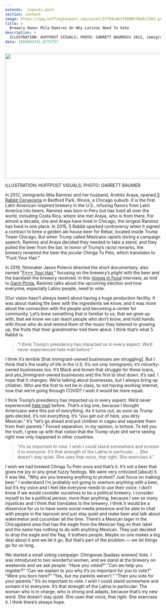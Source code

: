 ```yaml
--- 
extends: _layouts.post 
section: content 
image: https://img.huffingtonpost.com/asset/5f7b9cde1f00005f0e0c1501.png?cache=RylKhaHaUr&ops=1778_1000 
title: > 
  Brewery Owner Mila Ramirez On Why Latinas Need To Vote 
description: > 
  ILLUSTRATION: HUFFPOST VISUALS; PHOTO: GARRETT BAUMERIn 2012, immigrants Mila Ramirez and her husband, Andrés Araya, opened 5 Rabbit Cervecería in Bedford Park, Illinois, a Chicago suburb.For almost a decade, she and Araya have lived in Chicago, the longest Ramirez has lived in one place.In this Voices in Food interview, as told to Garin Pirnia, Ramirez talks about the upcoming election and how everyone, especially Latinx people, need to vote.I think that’s what 5 Rabbit is.But I think that’s the reality of life in the U.S. It’s not only immigrants; it’s minority-owned businesses too. 
date: 1603083741.8775797 
--- 
```

<div><p></p><img class="img-sized__img landscape" alt="" width="720" height="405" src="https://img.huffingtonpost.com/asset/5f7b926c220000c78f82c13d.jpeg?ops=scalefit_720_noupscale"><p class="cli-image__spacer"></p><p class="cli-image__credit"><p>ILLUSTRATION: HUFFPOST VISUALS; PHOTO: GARRETT BAUMER</p></p><p>In 2012, immigrants Mila Ramirez and her husband, Andr&#233;s Araya, opened<a href="http://www.5rabbitbrewery.com/"> 5 Rabbit Cervecer&#237;a</a> in Bedford Park, Illinois, a Chicago suburb. It is the first Latin American-inspired brewery in the U.S., infusing flavors from Latin America into beers. Ramirez was born in Peru but has lived all over the world, including Costa Rica, where she met Araya, who is from there. For almost a decade, she and Araya have lived in Chicago, the longest Ramirez has lived in one place. In 2015, 5 Rabbit sparked controversy when it signed a contract to brew a golden ale house beer for Rebar, located inside Trump Tower Chicago. But when Trump called Mexicans rapists during a campaign speech, Ramirez and Araya decided they needed to take a stand, and they pulled the beer from the bar. In honor of Trump&#8217;s racist remarks, the brewery renamed the beer the jocular Chinga Tu Pelo, which translates to &#8220;Fuck Your Hair.&#8221; </p><p>In 2019, filmmaker Jason Polevoi directed the short documentary, also named &#8220;<a href="https://vimeo.com/ondemand/269030">F*** Your Hair</a>,&#8221; focusing on the brewery&#8217;s plight with the beer and the backlash the brewery received. In this <a href="https://www.huffpost.com/topic/voices-in-food">Voices in Food</a> interview, as told to <a href="https://www.huffpost.com/author/garin-pirnia">Garin Pirnia</a>, Ramirez talks about the upcoming election and how everyone, especially Latinx people, need to vote.</p><p>[Our vision hasn&#8217;t always been] about having a huge production facility. It was about making the beer with the ingredients we know, and it was more about the connection with the people and becoming a center for community. Let&#8217;s brew something that is familiar to us, that we grew up with, that we know we can teach people who don&#8217;t know, and hold hands with those who do and remind them of the music they listened to growing up, the fruits that their grandmother told them about. I think that&#8217;s what 5 Rabbit is. </p><blockquote class="cli cli-pullquote"><p class="cli-pullquote__placeholder"></p><p class="cli-pullquote__quote accent-cli">&#8220;I think Trump&#8217;s presidency has impacted us in every aspect. We&#8217;d never experienced hate mail before.&#8221;</p></blockquote><p>I think it&#8217;s terrible [that immigrant-owned businesses are struggling]. But I think that&#8217;s the reality of life in the U.S. It&#8217;s not only immigrants; it&#8217;s minority-owned businesses too. It&#8217;s Black and brown that struggle for these loans, and yes,[immigrant-owned businesses are] the first to shut down. It&#8217;s sad. I hope that it changes. We&#8217;re talking about businesses, but I always bring up children. Who are the first to not be in class, to not having working internet, now that we&#8217;re going through COVID? I wish it would be more equal.</p><p>I think Trump&#8217;s presidency has impacted us in every aspect. We&#8217;d never experienced <a href="https://www.facebook.com/5rabbit/photos/a.999685556713975/3993203230695511/">hate mail</a> before. That&#8217;s a big one, because I thought Americans were this pot of everything. As it turns out, as soon as Trump gets elected, it&#8217;s not everything. It&#8217;s &#8220;you get out of here, you dirty Mexican.&#8221; It&#8217;s &#8220;let&#8217;s go ahead and put children in cages and separate them from their parents.&#8221; Forced separation, in my opinion, is torture. To tell you the truth, I grew up with that notion that the Trump-style shit we&#8217;re seeing right now only happened in other countries.</p><blockquote class="cli cli-pullquote"><p class="cli-pullquote__placeholder"></p><p class="cli-pullquote__quote accent-cli">&#8220;It&#8217;s so important to vote. I wish I could stand somewhere and scream it to everyone. It&#8217;s that strength of the Latina in particular. ... She doesn&#8217;t stay quiet. She uses that voice, that right. She exercises it.&#8221;</p></blockquote><p>I wish we had brewed Chinga Tu Pelo once and that&#8217;s it. It&#8217;s not a beer that gives me joy or any great fuzzy feelings. We were very criticized [about] it. It was like, &#8220;Why are you brewing anything to protest? Just focus on making beer.&#8221; I understand I&#8217;m probably not going to overturn anything with a beer, but it&#8217;s my voice and I feel like everyone needs to use their voice. I don&#8217;t know if we would consider ourselves to be a political brewery. I consider myself to be a political person, more than anything, because I see so many injustices and I think that translates to the brewery. I think it would be a disservice for us to have some social media presence and be able to chat with people in the taproom and just stay quiet and make beer and talk about watermelon and cucumber all the time. There&#8217;s a Mexican lager in the Chicagoland area that has the eagle from the Mexican flag on their label and the name has nothing to do with anything Mexican. They just decided to drop the eagle and the flag. It bothers people. Maybe no one makes a big deal about it and we let it go. But that&#8217;s part of the problem &#8212; we let things go for so long.</p><p>We started a small voting campaign: Chingonas [badass women] Vote. I was introduced to two wonderful women, and we stand at the brewery on weekends and we ask people: &#8220;Have you voted?&#8221; &#8220;Can we help you register?&#8221; &#8220;Can we explain to you why it&#8217;s so important for you to vote?&#8221; &#8220;Were you born here?&#8221; &#8220;Yes, but my parents weren&#8217;t.&#8221; &#8220;Then you vote for your parents.&#8221; It&#8217;s so important to vote. I wish I could stand somewhere and scream it to everyone. It&#8217;s that strength of the Latina in particular: The woman who is in charge, who is strong and adapts, because that&#8217;s my new word. She doesn&#8217;t stay quiet. She uses that voice, that right. She exercises it. I think there&#8217;s always hope.</p></div>